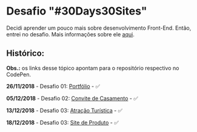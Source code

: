 # Desafio "#30Days30Sites"

Decidi aprender um pouco mais sobre desenvolvimento Front-End. Então, entrei no desafio. Mais informações sobre ele [aqui](http://www.codelegy.com/30days30sites/).

## Histórico:

**Obs.:** os links desse tópico apontam para o repositório respectivo no CodePen.

**26/11/2018** - Desafio 01: [Portfólio](https://codepen.io/vanribeiro/pen/VVqYNV) - ✅

**05/12/2018** - Desafio 02: [Convite de Casamento](https://codepen.io/vanribeiro/pen/bQyoRO) - ✅

**13/12/2018** - Desafio 03: [Atração Turística](https://codepen.io/vanribeiro/pen/GPpGWP) - ✅

**18/12/2018** - Desafio 03: [Site de Produto](https://codepen.io/vanribeiro/pen/BvLQyd) - ✅